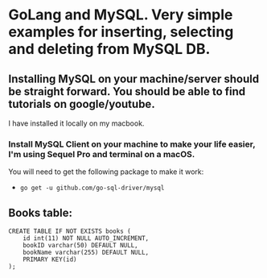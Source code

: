 # GoLang and MySQL. Very simple examples for inserting, selecting and deleting from MySQL DB.

## Installing MySQL on your machine/server should be straight forward. You should be able to find tutorials on google/youtube. 
I have installed it locally on my macbook.

### Install MySQL Client on your machine to make your life easier, I'm using Sequel Pro and terminal on a macOS.

You will need to get the following package to make it work:
* `go get -u github.com/go-sql-driver/mysql`

## Books table:
```
CREATE TABLE IF NOT EXISTS books (
    id int(11) NOT NULL AUTO_INCREMENT,
    bookID varchar(50) DEFAULT NULL,
    bookName varchar(255) DEFAULT NULL,
    PRIMARY KEY(id)
);
```
